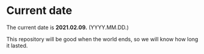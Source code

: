 # Current date

The current date is **2021.02.09.** (YYYY.MM.DD.)

This repository will be good when the world ends, so we will know how long it lasted.